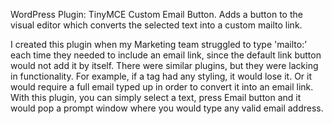 WordPress Plugin: TinyMCE Custom Email Button. Adds a button to the visual editor which converts the selected text into a custom mailto link.

I created this plugin when my Marketing team struggled to type 'mailto:’ each time they needed to include an email link, since the default link button would not add it by itself. There were similar plugins, but they were lacking in functionality. For example, if a tag had any styling, it would lose it. Or it would require a full email typed up in order to convert it into an email link. With this plugin, you can simply select a text, press Email button and it would pop a prompt window where you would type any valid email address.
